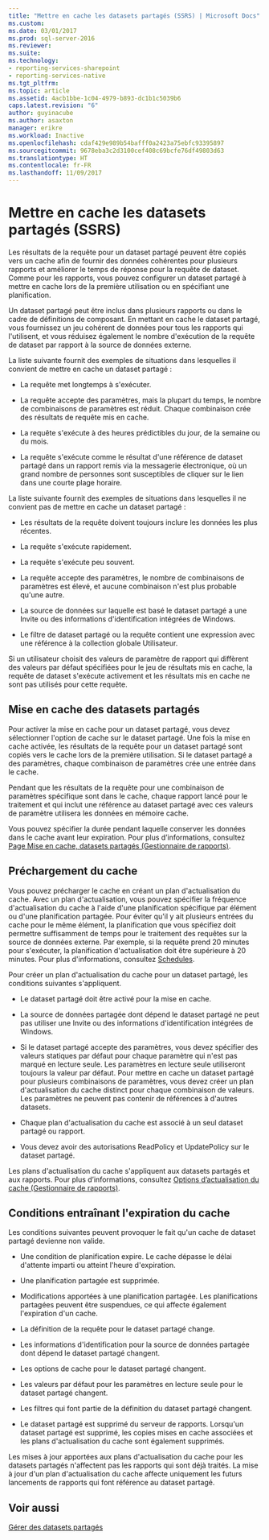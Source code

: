 ```yaml
---
title: "Mettre en cache les datasets partagés (SSRS) | Microsoft Docs"
ms.custom: 
ms.date: 03/01/2017
ms.prod: sql-server-2016
ms.reviewer: 
ms.suite: 
ms.technology:
- reporting-services-sharepoint
- reporting-services-native
ms.tgt_pltfrm: 
ms.topic: article
ms.assetid: 4acb1bbe-1c04-4979-b893-dc1b1c5039b6
caps.latest.revision: "6"
author: guyinacube
ms.author: asaxton
manager: erikre
ms.workload: Inactive
ms.openlocfilehash: cdaf429e989b54bafff0a2423a75ebfc93395897
ms.sourcegitcommit: 9678eba3c2d3100cef408c69bcfe76df49803d63
ms.translationtype: HT
ms.contentlocale: fr-FR
ms.lasthandoff: 11/09/2017
---
```

# <a name="cache-shared-datasets-ssrs"></a>Mettre en cache les datasets partagés (SSRS)
  Les résultats de la requête pour un dataset partagé peuvent être copiés vers un cache afin de fournir des données cohérentes pour plusieurs rapports et améliorer le temps de réponse pour la requête de dataset. Comme pour les rapports, vous pouvez configurer un dataset partagé à mettre en cache lors de la première utilisation ou en spécifiant une planification.  
  
 Un dataset partagé peut être inclus dans plusieurs rapports ou dans le cadre de définitions de composant. En mettant en cache le dataset partagé, vous fournissez un jeu cohérent de données pour tous les rapports qui l'utilisent, et vous réduisez également le nombre d'exécution de la requête de dataset par rapport à la source de données externe.  
  
 La liste suivante fournit des exemples de situations dans lesquelles il convient de mettre en cache un dataset partagé :  
  
-   La requête met longtemps à s'exécuter.  
  
-   La requête accepte des paramètres, mais la plupart du temps, le nombre de combinaisons de paramètres est réduit. Chaque combinaison crée des résultats de requête mis en cache.  
  
-   La requête s'exécute à des heures prédictibles du jour, de la semaine ou du mois.  
  
-   La requête s'exécute comme le résultat d'une référence de dataset partagé dans un rapport remis via la messagerie électronique, où un grand nombre de personnes sont susceptibles de cliquer sur le lien dans une courte plage horaire.  
  
 La liste suivante fournit des exemples de situations dans lesquelles il ne convient pas de mettre en cache un dataset partagé :  
  
-   Les résultats de la requête doivent toujours inclure les données les plus récentes.  
  
-   La requête s'exécute rapidement.  
  
-   La requête s'exécute peu souvent.  
  
-   La requête accepte des paramètres, le nombre de combinaisons de paramètres est élevé, et aucune combinaison n'est plus probable qu'une autre.  
  
-   La source de données sur laquelle est basé le dataset partagé a une Invite ou des informations d'identification intégrées de Windows.  
  
-   Le filtre de dataset partagé ou la requête contient une expression avec une référence à la collection globale Utilisateur.  
  
 Si un utilisateur choisit des valeurs de paramètre de rapport qui diffèrent des valeurs par défaut spécifiées pour le jeu de résultats mis en cache, la requête de dataset s'exécute activement et les résultats mis en cache ne sont pas utilisés pour cette requête.  
  
## <a name="caching-shared-datasets"></a>Mise en cache des datasets partagés  
 Pour activer la mise en cache pour un dataset partagé, vous devez sélectionner l'option de cache sur le dataset partagé. Une fois la mise en cache activée, les résultats de la requête pour un dataset partagé sont copiés vers le cache lors de la première utilisation. Si le dataset partagé a des paramètres, chaque combinaison de paramètres crée une entrée dans le cache.  
  
 Pendant que les résultats de la requête pour une combinaison de paramètres spécifique sont dans le cache, chaque rapport lancé pour le traitement et qui inclut une référence au dataset partagé avec ces valeurs de paramètre utilisera les données en mémoire cache.  
  
 Vous pouvez spécifier la durée pendant laquelle conserver les données dans le cache avant leur expiration. Pour plus d’informations, consultez [Page Mise en cache, datasets partagés &#40;Gestionnaire de rapports&#41;](http://msdn.microsoft.com/library/eac372e9-d2a1-48a8-bbe5-09d101df16ea).  
  
## <a name="preloading-the-cache"></a>Préchargement du cache  
 Vous pouvez précharger le cache en créant un plan d'actualisation du cache. Avec un plan d'actualisation, vous pouvez spécifier la fréquence d'actualisation du cache à l'aide d'une planification spécifique par élément ou d'une planification partagée. Pour éviter qu'il y ait plusieurs entrées du cache pour le même élément, la planification que vous spécifiez doit permettre suffisamment de temps pour le traitement des requêtes sur la source de données externe. Par exemple, si la requête prend 20 minutes pour s'exécuter, la planification d'actualisation doit être supérieure à 20 minutes. Pour plus d'informations, consultez [Schedules](../../reporting-services/subscriptions/schedules.md).  
  
 Pour créer un plan d'actualisation du cache pour un dataset partagé, les conditions suivantes s'appliquent.  
  
-   Le dataset partagé doit être activé pour la mise en cache.  
  
-   La source de données partagée dont dépend le dataset partagé ne peut pas utiliser une Invite ou des informations d'identification intégrées de Windows.  
  
-   Si le dataset partagé accepte des paramètres, vous devez spécifier des valeurs statiques par défaut pour chaque paramètre qui n'est pas marqué en lecture seule. Les paramètres en lecture seule utiliseront toujours la valeur par défaut. Pour mettre en cache un dataset partagé pour plusieurs combinaisons de paramètres, vous devez créer un plan d'actualisation du cache distinct pour chaque combinaison de valeurs. Les paramètres ne peuvent pas contenir de références à d'autres datasets.  
  
-   Chaque plan d'actualisation du cache est associé à un seul dataset partagé ou rapport.  
  
-   Vous devez avoir des autorisations ReadPolicy et UpdatePolicy sur le dataset partagé.  
  
 Les plans d'actualisation du cache s'appliquent aux datasets partagés et aux rapports. Pour plus d’informations, consultez [Options d’actualisation du cache &#40;Gestionnaire de rapports&#41;](http://msdn.microsoft.com/library/227da40c-6bd2-48ec-aa9c-50ce6c1ca3a6).  
  
## <a name="conditions-that-cause-cache-expiration"></a>Conditions entraînant l'expiration du cache  
 Les conditions suivantes peuvent provoquer le fait qu'un cache de dataset partagé devienne non valide.  
  
-   Une condition de planification expire. Le cache dépasse le délai d'attente imparti ou atteint l'heure d'expiration.  
  
-   Une planification partagée est supprimée.  
  
-   Modifications apportées à une planification partagée. Les planifications partagées peuvent être suspendues, ce qui affecte également l'expiration d'un cache.  
  
-   La définition de la requête pour le dataset partagé change.  
  
-   Les informations d'identification pour la source de données partagée dont dépend le dataset partagé changent.  
  
-   Les options de cache pour le dataset partagé changent.  
  
-   Les valeurs par défaut pour les paramètres en lecture seule pour le dataset partagé changent.  
  
-   Les filtres qui font partie de la définition du dataset partagé changent.  
  
-   Le dataset partagé est supprimé du serveur de rapports. Lorsqu'un dataset partagé est supprimé, les copies mises en cache associées et les plans d'actualisation du cache sont également supprimés.  
  
 Les mises à jour apportées aux plans d'actualisation du cache pour les datasets partagés n'affectent pas les rapports qui sont déjà traités. La mise à jour d'un plan d'actualisation du cache affecte uniquement les futurs lancements de rapports qui font référence au dataset partagé.  
  
## <a name="see-also"></a>Voir aussi  
 [Gérer des datasets partagés](../../reporting-services/report-data/manage-shared-datasets.md)  
  
  
